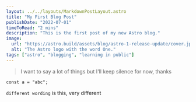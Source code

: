 ```yaml
---
layout: ../../layouts/MarkdownPostLayout.astro
title: "My First Blog Post"
publishDate: "2022-07-01"
timeToRead: "2 mins"
description: "This is the first post of my new Astro blog."
image:
  url: "https://astro.build/assets/blog/astro-1-release-update/cover.jpeg"
  alt: "The Astro logo with the word One."
tags: ["astro", "blogging", "learning in public"]
---
```


> I want to say a lot of things but I'll keep silence for now, thanks

```
const a = "abc";
```

`different wording` is this, very different
